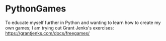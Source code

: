 # PythonGames

To educate myself further in Python and wanting to learn how to create my own games; I am trying out Grant Jenks's exercises: https://grantjenks.com/docs/freegames/
